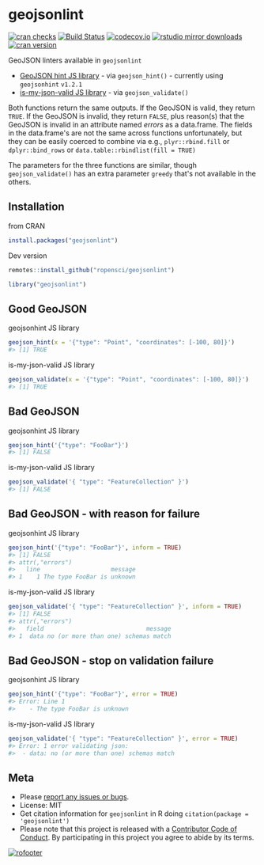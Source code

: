 geojsonlint
===========



[![cran checks](https://cranchecks.info/badges/worst/geojsonlint)](https://cranchecks.info/pkgs/geojsonlint)
[![Build Status](https://api.travis-ci.org/ropensci/geojsonlint.png)](https://travis-ci.org/ropensci/geojsonlint)
[![codecov.io](https://codecov.io/github/ropensci/geojsonlint/coverage.svg?branch=master)](https://codecov.io/github/ropensci/geojsonlint?branch=master)
[![rstudio mirror downloads](https://cranlogs.r-pkg.org/badges/geojsonlint)](https://github.com/metacran/cranlogs.app)
[![cran version](https://www.r-pkg.org/badges/version/geojsonlint)](https://cran.r-project.org/package=geojsonlint)

GeoJSON linters available in `geojsonlint`

* [GeoJSON hint JS library](https://www.npmjs.com/package/geojsonhint) - via `geojson_hint()` - currently using `geojsonhint` `v1.2.1`
* [is-my-json-valid JS library](https://www.npmjs.com/package/is-my-json-valid) - via `geojson_validate()`

Both functions return the same outputs. If the GeoJSON is valid, they return `TRUE`.
If the GeoJSON is invalid, they return `FALSE`, plus reason(s) that the GeoJSON is invalid
in an attribute named _errors_ as a data.frame. The fields in the data.frame's are not
the same across functions unfortunately, but they can be easily coerced to combine via
e.g., `plyr::rbind.fill` or `dplyr::bind_rows` or `data.table::rbindlist(fill = TRUE)`

The parameters for the three functions are similar, though `geojson_validate()` has an
extra parameter `greedy` that's not available in the others.

## Installation

from CRAN


```r
install.packages("geojsonlint")
```

Dev version


```r
remotes::install_github("ropensci/geojsonlint")
```


```r
library("geojsonlint")
```

## Good GeoJSON

geojsonhint JS library


```r
geojson_hint(x = '{"type": "Point", "coordinates": [-100, 80]}')
#> [1] TRUE
```

is-my-json-valid JS library


```r
geojson_validate(x = '{"type": "Point", "coordinates": [-100, 80]}')
#> [1] TRUE
```

## Bad GeoJSON

geojsonhint JS library


```r
geojson_hint('{"type": "FooBar"}')
#> [1] FALSE
```

is-my-json-valid JS library


```r
geojson_validate('{ "type": "FeatureCollection" }')
#> [1] FALSE
```

## Bad GeoJSON - with reason for failure

geojsonhint JS library


```r
geojson_hint('{"type": "FooBar"}', inform = TRUE)
#> [1] FALSE
#> attr(,"errors")
#>   line                    message
#> 1    1 The type FooBar is unknown
```

is-my-json-valid JS library


```r
geojson_validate('{ "type": "FeatureCollection" }', inform = TRUE)
#> [1] FALSE
#> attr(,"errors")
#>   field                             message
#> 1  data no (or more than one) schemas match
```

## Bad GeoJSON - stop on validation failure

geojsonhint JS library


```r
geojson_hint('{"type": "FooBar"}', error = TRUE)
#> Error: Line 1
#>    - The type FooBar is unknown
```

is-my-json-valid JS library


```r
geojson_validate('{ "type": "FeatureCollection" }', error = TRUE)
#> Error: 1 error validating json:
#> 	- data: no (or more than one) schemas match
```

## Meta

* Please [report any issues or bugs](https://github.com/ropensci/geojsonlint/issues).
* License: MIT
* Get citation information for `geojsonlint` in R doing `citation(package = 'geojsonlint')`
* Please note that this project is released with a [Contributor Code of Conduct][coc]. By participating in this project you agree to abide by its terms.

[![rofooter](https://ropensci.org/public_images/github_footer.png)](https://ropensci.org)

[coc]: https://github.com/ropensci/geojsonlint/blob/master/CODE_OF_CONDUCT.md
